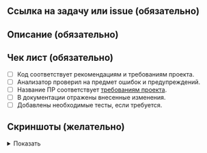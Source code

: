 ## Ссылка на задачу или issue (обязательно)
<!--- https://tracker.yandex.ru/XXX -->

## Описание (обязательно)
<!--- Напишите здесь какую проблему решают изменения в этом запросе. -->

## Чек лист (обязательно)
- [ ] Код соответствует рекомендациям и требованиям проекта.
- [ ] Анализатор проверил на предмет ошибок и предупреждений.
- [ ] Название ПР соответствует [требованиям проекта](../tools/rfc/RFC-documentation.md).
- [ ] В документации отражены внесенные изменения.
- [ ] Добавлены необходимые тесты, если требуется.

## Скриншоты (желательно)
<details>
  <summary>Показать</summary>
  <!--- Сюда добавить скриншоты -->
</details>